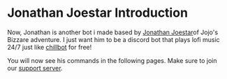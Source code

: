 # Jonathan Joestar Introduction

Now, Jonathan is another bot i made based by [Jonathan Joestar](https://jojowiki.com/Jonathan_Joestar)of Jojo's Bizzare adventure. I just want him to be a discord bot that plays lofi music 24/7 just like [chillbot](https://docs.chillbot.me) for free! 

You will now see his commands in the following pages. Make sure to join our [support server](https://discord.gg/cgjW7Xr2ns).